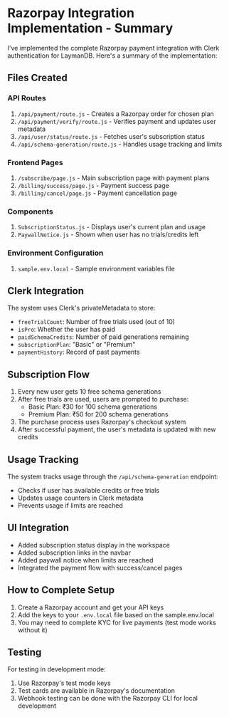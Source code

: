 # Razorpay Integration Implementation - Summary

I've implemented the complete Razorpay payment integration with Clerk authentication for LaymanDB. Here's a summary of the implementation:

## Files Created

### API Routes
1. `/api/payment/route.js` - Creates a Razorpay order for chosen plan
2. `/api/payment/verify/route.js` - Verifies payment and updates user metadata
3. `/api/user/status/route.js` - Fetches user's subscription status
4. `/api/schema-generation/route.js` - Handles usage tracking and limits

### Frontend Pages
1. `/subscribe/page.js` - Main subscription page with payment plans
2. `/billing/success/page.js` - Payment success page
3. `/billing/cancel/page.js` - Payment cancellation page

### Components
1. `SubscriptionStatus.js` - Displays user's current plan and usage
2. `PaywallNotice.js` - Shown when user has no trials/credits left

### Environment Configuration
1. `sample.env.local` - Sample environment variables file

## Clerk Integration

The system uses Clerk's privateMetadata to store:
- `freeTrialCount`: Number of free trials used (out of 10)
- `isPro`: Whether the user has paid
- `paidSchemaCredits`: Number of paid generations remaining
- `subscriptionPlan`: "Basic" or "Premium"
- `paymentHistory`: Record of past payments

## Subscription Flow

1. Every new user gets 10 free schema generations
2. After free trials are used, users are prompted to purchase:
   - Basic Plan: ₹30 for 100 schema generations
   - Premium Plan: ₹50 for 200 schema generations
3. The purchase process uses Razorpay's checkout system
4. After successful payment, the user's metadata is updated with new credits

## Usage Tracking

The system tracks usage through the `/api/schema-generation` endpoint:
- Checks if user has available credits or free trials
- Updates usage counters in Clerk metadata
- Prevents usage if limits are reached

## UI Integration

- Added subscription status display in the workspace
- Added subscription links in the navbar
- Added paywall notice when limits are reached
- Integrated the payment flow with success/cancel pages

## How to Complete Setup

1. Create a Razorpay account and get your API keys
2. Add the keys to your `.env.local` file based on the sample.env.local
3. You may need to complete KYC for live payments (test mode works without it)

## Testing

For testing in development mode:
1. Use Razorpay's test mode keys
2. Test cards are available in Razorpay's documentation
3. Webhook testing can be done with the Razorpay CLI for local development
